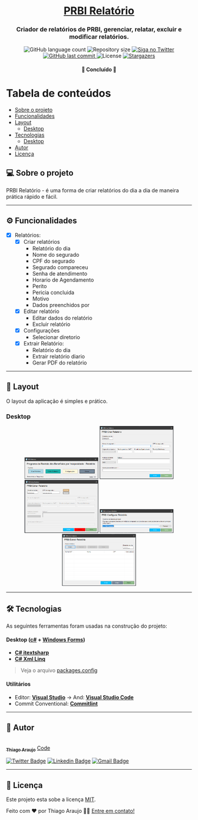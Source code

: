 

<h1 align="center">
    <a href="#" alt="site do ecoleta"> PRBI Relatório </a>
</h1>

<h3 align="center">
    Criador de relatórios de PRBI, gerenciar, relatar, excluir e modificar relatórios.
</h3>

<p align="center">
  <img alt="GitHub language count" src="https://img.shields.io/github/languages/count/lThiag0/PRBI-Relatorio?color=%2304D361">

  <img alt="Repository size" src="https://img.shields.io/github/repo-size/lThiag0/PRBI-Relatorio">

  <a href="https://www.twitter.com/Thiago_arauj7/">
    <img alt="Siga no Twitter" src="https://img.shields.io/twitter/url?url=https%3A%2F%2Fgithub.com%lThiag0%2PRBI-Relatorio">
  </a>
  
  <a href="https://github.com/lThiag0/PRBI-Relatorio/commits/master">
    <img alt="GitHub last commit" src="https://img.shields.io/github/last-commit/lThiag0/PRBI-Relatorio">
  </a>
    
   <img alt="License" src="https://img.shields.io/badge/license-MIT-brightgreen">
   <a href="https://github.com/lThiag0/PRBI-Relatorio/stargazers">
    <img alt="Stargazers" src="https://img.shields.io/github/stars/lThiag0/PRBI-Relatorio?style=social">
  </a>
 
</p>

<h4 align="center">
	🚧 Concluído 🚧
</h4>

Tabela de conteúdos
=================
<!--ts-->
   * [Sobre o projeto](#-sobre-o-projeto)
   * [Funcionalidades](#-funcionalidades)
   * [Layout](#-layout)
     * [Desktop](#Desktop)
   * [Tecnologias](#-tecnologias)
     * [Desktop](#user-content-website--Desktop----typescript)
   * [Autor](#-autor)
   * [Licença](#user-content--licença)
<!--te-->


## 💻 Sobre o projeto

PRBI Relatório - é uma forma de criar relatórios do dia a dia de maneira prática rápido e fácil.

---

## ⚙️ Funcionalidades

- [x] Relatórios:
  - [x] Criar relatórios 
    - Relatório do dia
    - Nome do segurado
    - CPF do segurado
    - Segurado compareceu
    - Senha de atendimento
    - Horario de Agendamento
    - Perito
    - Pericia concluida
    - Motivo
    - Dados preenchidos por
  - [x] Editar relatório
    - Editar dados do relatório
    - Excluir relatório
  - [x] Configurações
    - Selecionar diretorio
  - [x] Extrair Relatório: 
    - Relatório do dia
    - Extrair relatório diario
    - Gerar PDF do relatório

---

## 🎨 Layout

O layout da aplicação é simples e prático.

### Desktop

<p align="center">
  <img alt="NextLevelWeek" title="#NextLevelWeek" src="./assets/MenuInicial.png" width="200px">

  <img alt="NextLevelWeek" title="#NextLevelWeek" src="./assets/CriarRelatorio.png" width="200px">

  <img alt="NextLevelWeek" title="#NextLevelWeek" src="./assets/EditarRelatorio.png" width="200px">

  <img alt="NextLevelWeek" title="#NextLevelWeek" src="./assets/ConfigurarRelatorio.png" width="200px">

  <img alt="NextLevelWeek" title="#NextLevelWeek" src="./assets/ExtrairRelatorio.png" width="200px">
</p>

---

## 🛠 Tecnologias

As seguintes ferramentas foram usadas na construção do projeto:

#### **Desktop**  ([c#](https://docs.microsoft.com/pt-br/dotnet/csharp/)  +  [Windows Forms](https://docs.microsoft.com/pt-br/visualstudio/ide/create-csharp-winform-visual-studio?view=vs-2019))

-   **[C# itextsharp](https://www.nuget.org/packages/iTextSharp/)**
-   **[C# Xml Linq](https://docs.microsoft.com/pt-br/dotnet/standard/linq/linq-xml-overview)**

> Veja o arquivo  [packages.config](https://github.com/lThiag0/PRBI-Relatorio/tree/master/PRBIrelatorio/packages.config)

#### [](https://github.com/lThiag0/PRBI-Relatorio#utilit%C3%A1rios)**Utilitários**

-   Editor:  **[Visual Studio](https://visualstudio.microsoft.com/pt-br/)**  → And:  **[Visual Studio Code](https://code.visualstudio.com/)**
-   Commit Conventional:  **[Commitlint](https://github.com/conventional-changelog/commitlint)**


---

## 🦸 Autor

<a href="#">
 <img style="border-radius: 50%;" src="https://avatars.githubusercontent.com/u/35664788?s=400&u=aa369eb231c7e59df16175f102af672bcf850acd&v=4" width="100px;" alt=""/>
 <br />
 <sub><b>Thiago Araujo</b></sub></a> <a href="#" title="Coding">Code</a>
 <br />

[![Twitter Badge](https://img.shields.io/badge/-@Thiago_arauj7-1ca0f1?style=flat-square&labelColor=1ca0f1&logo=twitter&logoColor=white&link=https://twitter.com/Thiago_arauj7)](https://twitter.com/Thiago_arauj7) [![Linkedin Badge](https://img.shields.io/badge/-Thiago-blue?style=flat-square&logo=Linkedin&logoColor=white&link=https://www.linkedin.com/in/thiago-araujo-furtado/)](https://www.linkedin.com/in/thiago-araujo-furtado/) 
[![Gmail Badge](https://img.shields.io/badge/-thiaguinhofurtado07@gmail.com-c14438?style=flat-square&logo=Gmail&logoColor=white&link=mailto:thiaguinhofurtado07@gmail.com)](mailto:thiaguinhofurtado07@gmail.com)

---

## 📝 Licença

Este projeto esta sobe a licença [MIT](./LICENSE).

Feito com ❤️ por Thiago Araujo 👋🏽 [Entre em contato!](https://www.linkedin.com/in/thiago-araujo-furtado/)
